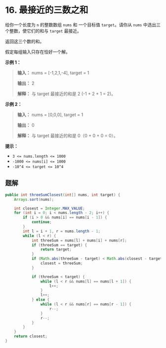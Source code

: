 # 16. 最接近的三数之和

给你一个长度为 `n` 的整数数组 `nums` 和 一个目标值 `target`。请你从 `nums` 中选出三个整数，使它们的和与 `target` 最接近。

返回这三个数的和。

假定每组输入只存在恰好一个解。

**示例 1：**

> **输入：** nums = \[\-1,2,1,\-4], target = 1
> 
> **输出：** 2
> 
> **解释：** 与 target 最接近的和是 2 \(\-1 \+ 2 \+ 1 = 2\)。
>

**示例 2：**

> **输入：** nums = \[0,0,0], target = 1
> 
> **输出：** 0
> 
> **解释：** 与 target 最接近的和是 0（0 \+ 0 \+ 0 = 0）。

**提示：**

*   `3 <= nums.length <= 1000`
*   `-1000 <= nums[i] <= 1000`
*   `-10^4 <= target <= 10^4`

## 题解

```java
public int threeSumClosest(int[] nums, int target) {
    Arrays.sort(nums);

    int closest = Integer.MAX_VALUE;
    for (int i = 0; i < nums.length - 2; i++) {
        if (i > 0 && nums[i] == nums[i - 1]) {
            continue;
        }
        int l = i + 1, r = nums.length - 1;
        while (l < r) {
            int threeSum = nums[l] + nums[i] + nums[r];
            if (threeSum == target) {
                return target;
            }
            if (Math.abs(threeSum - target) < Math.abs(closest - target)) {
                closest = threeSum;
            }

            if (threeSum < target) {
                while (l < r && nums[l] == nums[l + 1]) {
                    l++;
                }
                l++;
            } else {
                while (l < r && nums[r] == nums[r - 1]) {
                    r--;
                }
                r--;
            }
        }
    }
    return closest;
}
```